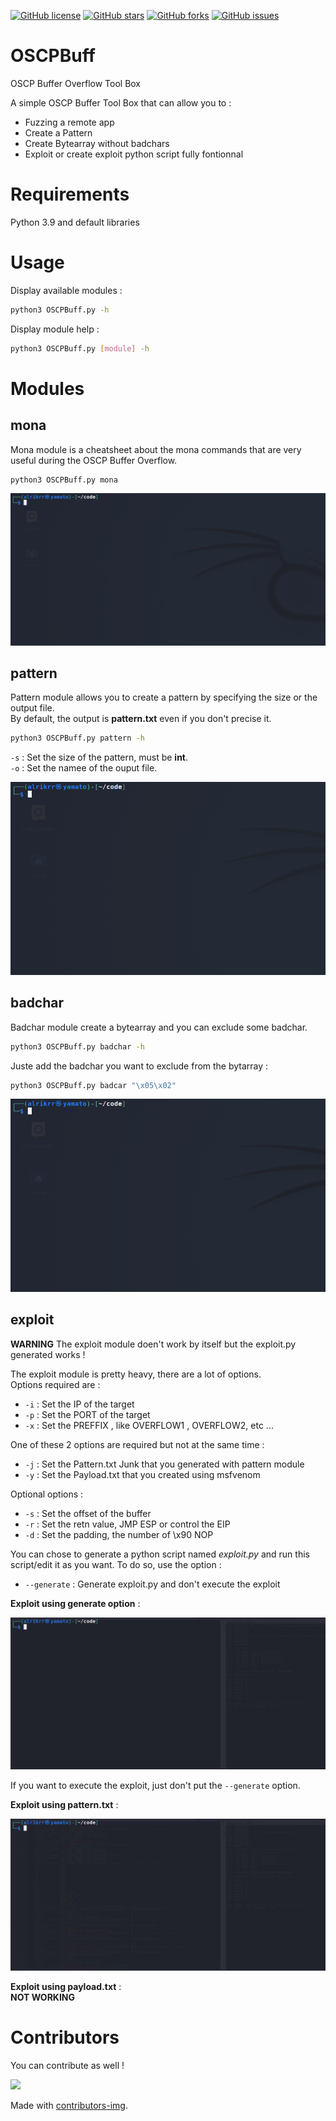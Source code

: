 <a href="https://github.com/AlrikRr/OSCPBuff/blob/master/LICENSE"><img alt="GitHub license" src="https://img.shields.io/github/issues/AlrikRr/OSCPBuff"></a>
<a href="https://github.com/AlrikRr/OSCPBuff/stargazers"><img alt="GitHub stars" src="https://img.shields.io/github/issues/AlrikRr/OSCPBuff"></a>
<a href="https://github.com/AlrikRr/OSCPBuff/network"><img alt="GitHub forks" src="https://img.shields.io/github/issues/AlrikRr/OSCPBuff"></a>
<a href="https://github.com/AlrikRr/OSCPBuff/issues"><img alt="GitHub issues" src="https://img.shields.io/github/issues/AlrikRr/OSCPBuff"></a>

# OSCPBuff
OSCP Buffer Overflow Tool Box

A simple OSCP Buffer Tool Box that can allow you to :
- Fuzzing a remote app 
- Create a Pattern
- Create Bytearray without badchars
- Exploit or create exploit python script fully fontionnal

# Requirements
Python 3.9 and default libraries  

# Usage

Display available modules :  
```bash
python3 OSCPBuff.py -h
```

Display module help :  
```bash
python3 OSCPBuff.py [module] -h
```

# Modules

## mona

Mona module is a cheatsheet about the mona commands that are very useful during the OSCP Buffer Overflow.  

```bash
python3 OSCPBuff.py mona
```
![mona.gif](/assets/mona.gif)  

## pattern

Pattern module allows you to create a pattern by specifying the size or the output file.  
By default, the output is **pattern.txt** even if you don't precise it.  

```bash
python3 OSCPBuff.py pattern -h
```

`-s` : Set the size of the pattern, must be **int**.  
`-o` : Set the namee of the ouput file.

![pattern.gif](/assets/pattern.gif)  

## badchar

Badchar module create a bytearray and you can exclude some badchar.  

```bash
python3 OSCPBuff.py badchar -h
```

Juste add the badchar you want to exclude from the bytarray :  
```bash
python3 OSCPBuff.py badcar "\x05\x02"
```

![badchar.gif](/assets/badchar.gif)  



## exploit 

**WARNING** The exploit module doen't work by itself but the exploit.py generated works !

The exploit module is pretty heavy, there are a lot of options.  
Options required are :  
- `-i` : Set the IP of the target
- `-p` : Set the PORT of the target 
- `-x` : Set the PREFFIX , like OVERFLOW1 , OVERFLOW2, etc ... 

One of these 2 options are required but not at the same time :
- `-j` : Set the Pattern.txt Junk that you generated with pattern module
- `-y` : Set the Payload.txt that you created using msfvenom

Optional options :  
- `-s` : Set the offset of the buffer
- `-r` : Set the retn value, JMP ESP or control the EIP 
- `-d` : Set the padding, the  number of \x90 NOP

You can chose to generate a python script named *exploit.py* and run this script/edit it as you want. To do so, use the option :
- `--generate` : Generate exploit.py and don't execute the exploit

**Exploit using generate option** :  

![exploit-generate.gif](/assets/exploit-generate.gif)  


If you want to execute the exploit, just don't put the `--generate` option.

**Exploit using pattern.txt** :  

![exploit-pattern.gif](/assets/exploit-pattern.gif)

**Exploit using payload.txt** :  
**NOT WORKING**  

# Contributors

You can contribute as well !  

<a href="https://github.com/AlrikRr/OSCPBuff/graphs/contributors">
  <img src="https://contrib.rocks/image?repo=AlrikRr/OSCPBuff" />
</a>

Made with [contributors-img](https://contrib.rocks).

